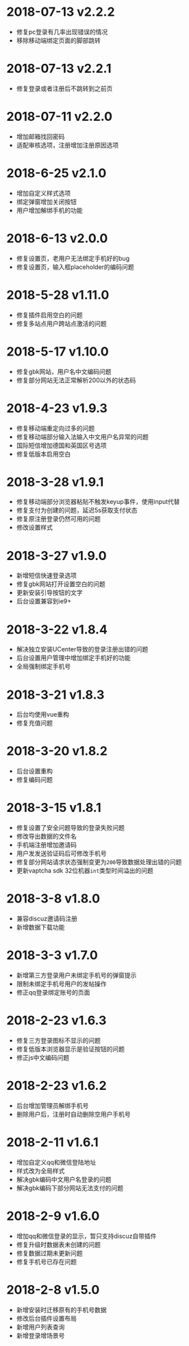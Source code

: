 # 2018-07-13 v2.2.2
- 修复pc登录有几率出现错误的情况
- 移除移动端绑定页面的脚部跳转

# 2018-07-13 v2.2.1
- 修复登录或者注册后不跳转到之前页

# 2018-07-11 v2.2.0
- 增加邮箱找回密码
- 适配审核选项，注册增加注册原因选项

# 2018-6-25 v2.1.0
- 增加自定义样式选项
- 绑定弹窗增加关闭按钮
- 用户增加解绑手机的功能

# 2018-6-13 v2.0.0
- 修复设置页，老用户无法绑定手机好的bug
- 修复设置页，输入框placeholder的编码问题

# 2018-5-28 v1.11.0
- 修复插件启用空白的问题
- 修复多站点用户跨站点激活的问题

# 2018-5-17 v1.10.0
- 修复gbk网站，用户名中文编码问题
- 修复部分网站无法正常解析200以外的状态码

# 2018-4-23 v1.9.3
- 修复移动端重定向过多的问题
- 修复移动端部分输入法输入中文用户名异常的问题
- 国际短信增加德国和英国区号选项
- 修复低版本启用空白

# 2018-3-28 v1.9.1
- 修复移动端部分浏览器粘贴不触发keyup事件，使用input代替
- 修复支付为创建的问题，延迟5s获取支付状态
- 修复原注册登录仍然可用的问题
- 修改设置样式

# 2018-3-27 v1.9.0
- 新增短信快速登录选项
- 修复gbk网站打开设置空白的问题
- 更新安装引导按钮的文字
- 后台设置兼容到ie9+

# 2018-3-22 v1.8.4
- 解决独立安装UCenter导致的登录注册出错的问题
- 后台设置用户管理中增加绑定手机好的功能
- 全局强制绑定手机号

# 2018-3-21 v1.8.3
- 后台均使用vue重构
- 修复充值问题

# 2018-3-20 v1.8.2
- 后台设置重构
- 修复编码问题

# 2018-3-15 v1.8.1
- 修复设置了安全问题导致的登录失败问题
- 修改导出数据的文件名
- 手机端注册增加邀请码
- 用户发发送验证码后可修改手机号
- 修复部分网站请求状态强制变更为`200`导致数据处理出错的问题
- 更新vaptcha sdk 32位机器`int`类型时间溢出的问题

# 2018-3-8 v1.8.0
- 兼容discuz邀请码注册
- 新增数据下载功能

# 2018-3-3 v1.7.0
- 新增第三方登录用户未绑定手机号的弹窗提示
- 限制未绑定手机号用户的发帖操作
- 修正qq登录绑定账号的页面

# 2018-2-23 v1.6.3
- 修复三方登录图标不显示的问题
- 修复低版本浏览器显示是验证按钮的问题
- 修正js中文编码问题

# 2018-2-23 v1.6.2
- 后台增加管理员解绑手机号
- 删除用户后，注册时自动删除空用户手机号

# 2018-2-11 v1.6.1
- 增加自定义qq和微信登陆地址
- 样式改为全局样式
- 解决gbk编码中文用户名登录的问题
- 解决gbk编码下部分网站无法支付的问题

# 2018-2-9 v1.6.0
- 增加qq和微信登录的显示，暂只支持discuz自带插件
- 修复升级时数据表未创建的问题
- 修复数据过期未更新问题
- 修复手机号已存在问题

# 2018-2-8 v1.5.0
- 新增安装时迁移原有的手机号数据
- 修改后台插件设置布局
- 新增用户列表查询
- 新增登录增场景号
